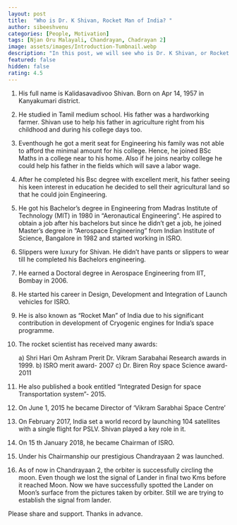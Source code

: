 ```yaml
---
layout: post
title:  "Who is Dr. K Shivan, Rocket Man of India? "
author: sibeeshvenu
categories: [People, Motivation]
tags: [Njan Oru Malayali, Chandrayan, Chadrayan 2]
image: assets/images/Introduction-Tumbnail.webp
description: "In this post, we will see who is Dr. K Shivan, or Rocket Man of India. We will also explain the key facts about him. I hope you will like this, please share and support"
featured: false
hidden: false
rating: 4.5
---
```


1. His full name is Kalidasavadivoo Shivan. Born on Apr 14, 1957 in Kanyakumari district.

2. He studied in Tamil medium school. His father was a hardworking farmer. Shivan use to help his
father in agriculture right from his childhood and during his college days too.

3. Eventhough he got a merit seat for Engineering his family was not able to afford the minimal
amount for his college. Hence, he joined BSc Maths in a college near to his home. Also if he joins
nearby college he could help his father in the fields which will save a labor wage.

4. After he completed his Bsc degree with excellent merit, his father seeing his keen interest in
education he decided to sell their agricultural land so that he could join Engineering.

5. He got his Bachelor’s degree in Engineering from Madras Institute of Technology (MIT) in 1980
in “Aeronautical Engineering”. He aspired to obtain a job after his bachelors but since he didn’t
get a job, he joined Master’s degree in “Aerospace Engineering” from Indian Institute of Science,
Bangalore in 1982 and started working in ISRO.

6. Slippers were luxury for Shivan. He didn’t have pants or slippers to wear till he completed his
Bachelors engineering.

7. He earned a Doctoral degree in Aerospace Engineering from IIT, Bombay in 2006.

8. He started his career in Design, Development and Integration of Launch vehicles for ISRO.

9. He is also known as “Rocket Man” of India due to his significant contribution in development of
Cryogenic engines for India’s space programme.

10. The rocket scientist has received many awards:

    a) Shri Hari Om Ashram Prerit Dr. Vikram Sarabahai Research awards in 1999.
    b) ISRO merit award- 2007
    c) Dr. Biren Roy space Science award- 2011

11. He also published a book entitled “Integrated Design for space Transportation system”- 2015.

12. On June 1, 2015 he became Director of ‘Vikram Sarabhai Space Centre’

13. On February 2017, India set a world record by launching 104 satellites with a single flight for
PSLV. Shivan played a key role in it.

14. On 15 th January 2018, he became Chairman of ISRO.

15. Under his Chairmanship our prestigious Chandrayaan 2 was launched.

16. As of now in Chandrayaan 2, the orbiter is successfully circling the moon. Even though we lost
the signal of Lander in final two Kms before it reached Moon. Now we have successfully spotted
the Lander on Moon’s surface from the pictures taken by orbiter. Still we are trying to establish
the signal from lander.

Please share and support. Thanks in advance.